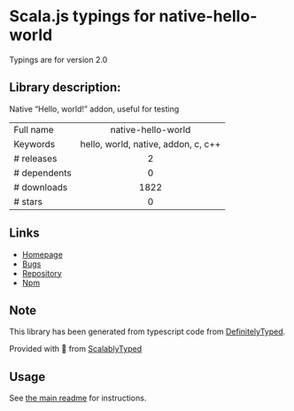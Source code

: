 
# Scala.js typings for native-hello-world

Typings are for version 2.0

## Library description:
Native “Hello, world!” addon, useful for testing

|                    |                 |
| ------------------ | :-------------: |
| Full name          | native-hello-world |
| Keywords           | hello, world, native, addon, c, c++ |
| # releases         | 2 |
| # dependents       | 0 |
| # downloads        | 1822 |
| # stars            | 0 |

## Links
- [Homepage](https://github.com/sonicdoe/native-hello-world#readme)
- [Bugs](https://github.com/sonicdoe/native-hello-world/issues)
- [Repository](https://github.com/sonicdoe/native-hello-world)
- [Npm](https://www.npmjs.com/package/native-hello-world)
    


## Note
This library has been generated from typescript code from [DefinitelyTyped](https://definitelytyped.org).

Provided with :purple_heart: from [ScalablyTyped](https://github.com/oyvindberg/ScalablyTyped)

## Usage
See [the main readme](../../readme.md) for instructions.



